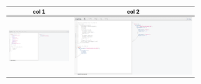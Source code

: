 | col 1                                          | col 2                                       |
| ---------------------------------------------- | ------------------------------------------- |
| <img src="./mutation-graphql.png" width="250"> | <img src="./query-graphql.png" width="500"> |
